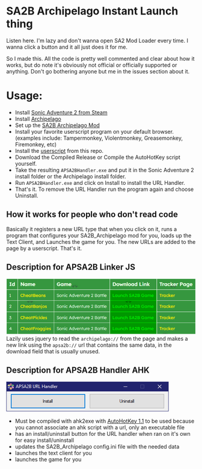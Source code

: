 # SA2B Archipelago Instant Launch thing
Listen here. I'm lazy and don't wanna open SA2 Mod Loader every time. I wanna click a button and it all just does it for me.

So I made this. All the code is pretty well commented and clear about how it works, but do note it's obviously not official or officially supported or anything. Don't go bothering anyone but me in the issues section about it.

# Usage:
 - Install [Sonic Adventure 2 from Steam](https://store.steampowered.com/app/213610/Sonic_Adventure_2/)
 - Install [Archipelago](https://archipelago.gg)
 - Set up the [SA2B Archipelago Mod](https://archipelago.gg/tutorial/Sonic%20Adventure%202%20Battle/setup/en)
 - Install your favorite userscript program on your default browser. (examples include: Tampermonkey, Violentmonkey, Greasemonkey, Firemonkey, etc)
 - Install the [userscript](https://raw.githubusercontent.com/cheatfreak47/apsa2b-linker-handler/main/APSA2BLinker.user.js) from this repo.
 - Download the Compiled Release or Compile the AutoHotKey script yourself.
 - Take the resulting `APSA2BHandler.exe` and put it in the Sonic Adventure 2 install folder or the Archipelago install folder.
 - Run `APSA2BHandler.exe` and click on Install to install the URL Handler.
 - That's it. To remove the URL Handler run the program again and choose Uninstall.

## How it works for people who don't read code
Basically it registers a new URL type that when you click on it, runs a program that configures your SA2B_Archipelago mod for you, loads up the Text Client, and Launches the game for you. The new URLs are added to the page by a userscript. That's it.

## Description for APSA2B Linker JS
![Image of Linker in Action](https://raw.githubusercontent.com/cheatfreak47/apsa2b-linker-handler/main/APSA2BLinker.png)
Lazily uses jquery to read the `archipelago://` from the page and makes a new link using the `apsa2b://` url that contains the same data, in the download field that is usually unused.

## Description for APSA2B Handler AHK
![Image of URL Handler](https://raw.githubusercontent.com/cheatfreak47/apsa2b-linker-handler/main/APSA2BHandler.png)
- Must be compiled with ahk2exe with [AutoHotKey 1.1](https://www.autohotkey.com/download/ahk-install.exe) to be used because you cannot associate an ahk script with a url, only an executable file
- has an install/uninstall button for the URL handler when ran on it's own for easy install/uninstall
- updates the SA2B_Archipelago config.ini file with the needed data
- launches the text client for you
- launches the game for you
